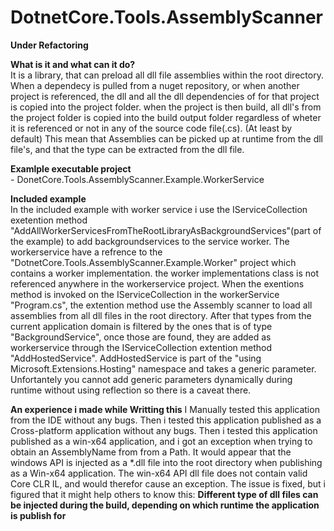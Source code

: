 # DotnetCore.Tools.AssemblyScanner
**Under Refactoring**


**What is it and what can it do?**  
It is a library, that can preload all dll file assemblies within the root directory.
When a dependecy is  pulled from a nuget repository, or when another project is  referenced,
the dll and all the dll dependencies of for that  project is copied into the project folder.
when the project is then build, all dll's from the project folder is copied into the build output
folder regardless of wheter it is referenced or not in any of the source code file(.cs). (At least by default)
This mean that Assemblies can be picked up at runtime from the dll file's, and that the type can be extracted
from the dll  file.


**Examlple executable project**  
    - DonetCore.Tools.AssemblyScanner.Example.WorkerService

**Included example**  
In the included example with worker service i use the IServiceCollection exetention method "AddAllWorkerServicesFromTheRootLibraryAsBackgroundServices"(part of the example)
to add backgroundservices to the service worker.
The  workerservice have a refrence to the "DotnetCore.Tools.AssemblyScanner.Example.Worker" project which contains a worker implementation. the worker implementations
class is not referenced anywhere in the workerservice project. When the exentions method is invoked on the IServiceCollection in the workerService "Program.cs", the
extention method use the Assembly scanner to load all assemblies from all dll  files in the root directory. After that types from the current application domain is
filtered by the ones that is of type "BackgroundService", once those are found, they are added as workerservice through the IServiceCollection extention method "AddHostedService".
AddHostedService is part of the "using Microsoft.Extensions.Hosting" namespace and takes a generic parameter. Unfortantely you cannot add generic parameters dynamically during
runtime without using reflection so there is a caveat there. 


**An experience i made while Writting this**
I Manually tested this application from the IDE without any bugs.
Then i tested this application published as a Cross-platform application  without  any bugs.
Then i tested this application published as a win-x64 application, and i got an exception
when trying to obtain an AssemblyName from from a Path. It would appear that the windows
API is injected as a *.dll file into the root directory when publishing as a Win-x64 application.
The win-x64 API dll file does not contain valid Core CLR IL, and would therefor cause  an exception.
The issue is fixed, but  i figured that it might help others to know this:
**Different type of dll files can be injected during the build, depending on which runtime the application is publish for**  
